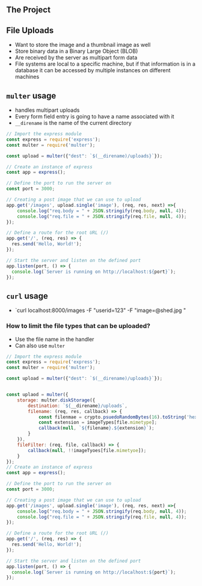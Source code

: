 ## The Project

## File Uploads
* Want to store the image and a thumbnail image as well
* Store binary data in a Binary Large Object (BLOB)
* Are received by the server as multipart form data
* File systems are local to a specific machine, but if that information is in a database it can be accessed by multiple instances on different machines
## `multer` usage
* handles multipart uploads
* Every form field entry is going to have a name associated with it
* `__direname` is the name of the current directory

```js
// Import the express module
const express = require('express');
const multer = require('multer');

const upload = multer({"dest": `$(__direname)/uploads}`}); 

// Create an instance of express
const app = express();

// Define the port to run the server on
const port = 3000;

// Creating a post image that we can use to upload
app.get('/images', upload.single('image'), (req, res, next) =>{
	console.log("req.body = " + JSON.stringify(req.body, null, 4));
	console.log("req.file = " + JSON.stringify(req.file, null, 4));
});

// Define a route for the root URL (/)
app.get('/', (req, res) => {
  res.send('Hello, World!');
});

// Start the server and listen on the defined port
app.listen(port, () => {
  console.log(`Server is running on http://localhost:${port}`);
});

```


## `curl` usage
* `curl localhost:8000/images -F "userid=123" -F "image=@shed.jpg "


### How to limit the file types that can be uploaded?
* Use the file name in the handler
* Can also use `multer`

```js
// Import the express module
const express = require('express');
const multer = require('multer');

const upload = multer({"dest": `$(__direname)/uploads}`}); 


const uplaod = multer({
	storage: multer.diskStorage({
		destination: `${__direname}/uploads`,
		filename: (req, res, callback) => {
			const filenmae = crypto.psuedoRandomBytes(16).toString('hex');
			const extension = imageTypes[file.mimetype];
			callback(null, `${filename}.${extension}`);
		}
	}),
	fileFilter: (req, file, callback) => {
		callback(null, !!imageTyoes[file.mimetyoe]);
	}
});
// Create an instance of express
const app = express();

// Define the port to run the server on
const port = 3000;

// Creating a post image that we can use to upload
app.get('/images', upload.single('image'), (req, res, next) =>{
	console.log("req.body = " + JSON.stringify(req.body, null, 4));
	console.log("req.file = " + JSON.stringify(req.file, null, 4));
});

// Define a route for the root URL (/)
app.get('/', (req, res) => {
  res.send('Hello, World!');
});

// Start the server and listen on the defined port
app.listen(port, () => {
  console.log(`Server is running on http://localhost:${port}`);
});
```